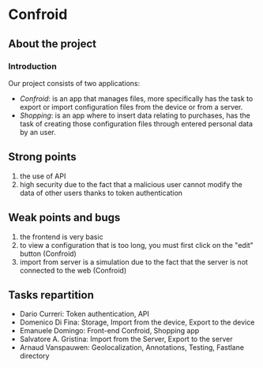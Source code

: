# Confroid
## About the project

### Introduction
Our project consists of two applications:
- *Confroid*:
is an app that manages files, more specifically
has the task to export or import configuration files from the device or from a server.
- *Shopping*:
is an app where to insert data relating to purchases, 
has the task of creating those configuration files through entered personal data by an user.

## Strong points
1. the use of API
2. high security due to the fact that a malicious user cannot modify the data of other users thanks to token authentication

## Weak points and bugs
1. the frontend is very basic
2. to view a configuration that is too long, you must first click on the "edit" button (Confroid)
3. import from server is a simulation due to the fact that the server is not connected to the web (Confroid)


## Tasks repartition
- Dario Curreri: Token authentication, API
- Domenico Di Fina: Storage, Import from the device, Export to the device
- Emanuele Domingo: Front-end Confroid, Shopping app
- Salvatore A. Gristina: Import from the Server, Export to the server
- Arnaud Vanspauwen: Geolocalization, Annotations, Testing, Fastlane directory
